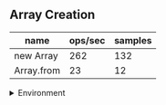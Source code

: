 ## Array Creation

|name|ops/sec|samples|
|-|-|-|
|new Array|262|132|
|Array.from|23|12|


<details>
<summary>Environment</summary>

* __Machine:__ linux x64 | 4 vCPUs | 7.6GB Mem
* __Run:__ Tue May 06 2025 18:09:06 GMT+0000 (Coordinated Universal Time)
* __Node:__ `v22.14.0`
</details>

<!--
{"environment":{"platform":"linux","arch":"x64","cpus":4,"totalMemory":7.597835540771484},"benchmarks":[{"name":"new Array","samples":132,"opsSec":262.20490380020897},{"name":"Array.from","samples":12,"opsSec":23.854311035773186}]}-->
